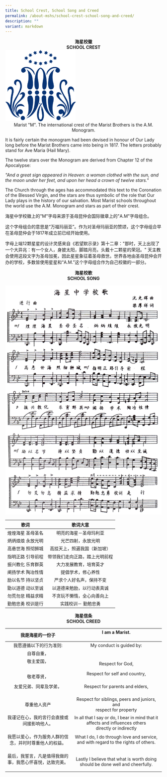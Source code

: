 ```yaml
---
title: School Crest, School Song and Creed
permalink: /about-mshs/school-crest-school-song-and-creed/
description: ""
variant: markdown
---
```

<center><b>海星校徽<br>SCHOOL CREST</b></center>	


<img src="/images/School%20Crest,%20Song%20and%20Creed/MSHSLogo_edited11Aug2010.gif" style="width:45%">

<center>Marist "M". The international crest of the Marist Brothers is the A.M. Monogram.</center>



It is fairly certain the monogram had been devised in honour of Our Lady long before the Marist Brothers came into being in 1817. The letters probably stand for Ave Maria (Hail Mary).

The twelve stars over the Monogram are derived from Chapter 12 of the Apocalypse:

_"And a great sign appeared in Heaven: a woman clothed with the sun, and the moon under her feet, and upon her head a crown of twelve stars."_

The Church through the ages has accommodated this text to the Coronation of the Blessed Virgin, and the stars are thus symbolic of the role that Our Lady plays in the history of our salvation. Most Marist schools throughout the world use the A.M. Monogram and stars as part of their crest.

海星中学校徽上的"M"字母来源于圣母昆仲会国际徽章上的"A.M"字母组合。

这个字母组合的意思是“万福玛丽亚”。作为对圣母玛丽亚的赞颂，这个字母组合早在圣母昆仲会于1817年成立前已经开始使用。

字母上端12颗星星的设计灵感来自《若望默示录》第十二章："那时，天上出现了一个大异兆：有一个女人，身披太阳，脚踏月亮，头戴十二颗星的荣冠。" 天主教会使用这段文字为圣母加冕，因此星星象征着圣母救世。世界各地由圣母昆仲会开办的学校，多数皆使用星星和“A.M.”这个字母组合作为自己校徽的一部分。


<center><b>海星校歌 <br>SCHOOL SONG</b></center>	


![](/images/School%20Crest,%20Song%20and%20Creed/MSHSSong.png)


<table>
<thead>
  <tr>
		<th><center>歌词</center></th>
    <th><center>歌词大意</center></th>
  </tr>
</thead>
<tbody>
  <tr>
    <td><center> 煌煌海星 圣母圣名</center></td>
    <td> <center>明亮的海星－圣母玛利亚</center></td>
  </tr>
  <tr>
    <td><center> 炳炳烺烺 永放光明</center></td>
    <td> <center>光芒四射，永放光明</center></td>
  </tr>
  <tr>
    <td><center> 高悬世海 照彻狮城</center></td>
    <td> <center>高挂天上，照遍我国（新加坡）</center></td>
  </tr>
  <tr>
    <td><center> 指明正路 引导前程</center></td>
    <td> <center>带领我们走向正路，踏上光明前程</center></td>
  </tr>
  <tr>
    <td> <center>振兴教化 乐育群英</center></td>
    <td> <center>大力发展教育，培育英才</center></td>
  </tr>
  <tr>
    <td><center> 阐扬学术 陶冶性情</center></td>
    <td> <center>提倡学术，修心养性</center></td>
  </tr>
  <tr>
    <td><center> 励以名节 持以坚贞</center></td>
    <td><center> 严求个人好名声，保持不变</center></td>
  </tr>
  <tr>
    <td> <center>勖以道德 动以至诚</center></td>
    <td><center> 以道德来勉励，以行动表真诚</center></td>
  </tr>
  <tr>
    <td> <center>勿荒勿怠 精益求精</center></td>
    <td><center> 不贪玩不懒惰，全心向善向上</center></td>
  </tr>
  <tr>
    <td><center> 勤勉忠勇 校训是行</center></td>
    <td><center> 实践校训－ 勤勉忠勇</center></td>
  </tr>
</tbody>
</table>

<center><b>海星信条<br>SCHOOL CREED</b></center>

<table>
<thead>
  <tr>
    <th> <center> 我是海星的一份子</center></th>
    <th><center>I am a Marist.</center><br></th>
  </tr>
</thead>
<tbody>
  <tr>
    <td><center>我愿遵循以下的行为准则:</center> </td>
    <td><center>My conduct is guided by: </center></td>
  </tr>
  <tr>
    <td><center>自尊自重，</center></td>
    <td><center> </center></td>
  </tr>
  <tr>
    <td><center>敬主爱国，</center><br></td>
    <td><center>Respect for God,<br></center></td>
  </tr>
  <tr>
    <td><center>敬老尊贤， </center></td>
    <td><center>Respect for self and country,</center><br></td>
  </tr>
  <tr>
    <td><center>友爱兄弟、同辈及学弟，</center><br></td>
    <td><center>Respect for parents and elders,</center><br></td>
  </tr>
  <tr>
    <td><center>尊重他人资产 </center></td>
    <td><center>Respect for siblings, peers and juniors, and<br>respect for property</center></td>
  </tr>
  <tr>
    <td><center>我谨记在心，我的言行会直接或间接影响他人。</center><br></td>
    <td><center>In all that I say or do, I bear in mind that it affects and influences others <br>directly or indirectly</center></td>
  </tr>
  <tr>
    <td><center>我愿以爱心，作为服务人群的信念，并时时尊重他人的权益。</center><br></td>
    <td><center>What I do, I do through love and service, and with regard to the rights of others.</center><br></td>
  </tr>
  <tr>
    <td><center>最后，我誓言，凡是值得我做的事，我愿心怀喜悦，达致完美。</center><br></td>
    <td><center>Lastly I believe that what is worth doing should be done well and cheerfully.</center></td>
  </tr>
</tbody>
</table>